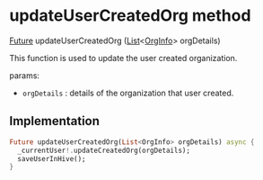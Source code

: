 


# updateUserCreatedOrg method








[Future](https://api.flutter.dev/flutter/dart-async/Future-class.html) updateUserCreatedOrg
([List](https://api.flutter.dev/flutter/dart-core/List-class.html)&lt;[OrgInfo](../../models_organization_org_info/OrgInfo-class.md)> orgDetails)





<p>This function is used to update the user created organization.</p>
<p>params:</p>
<ul>
<li><code>orgDetails</code> : details of the organization that user created.</li>
</ul>



## Implementation

```dart
Future updateUserCreatedOrg(List<OrgInfo> orgDetails) async {
  _currentUser!.updateCreatedOrg(orgDetails);
  saveUserInHive();
}
```







